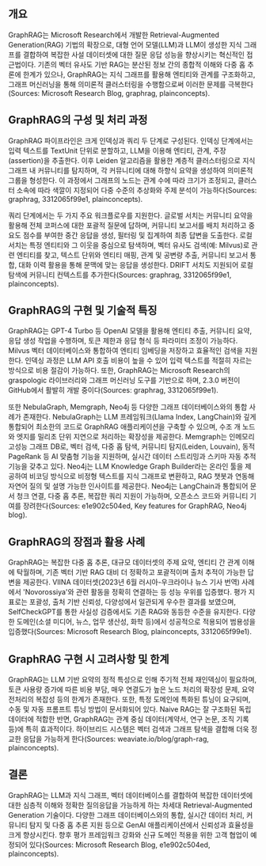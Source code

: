 ## 개요
GraphRAG는 Microsoft Research에서 개발한 Retrieval-Augmented Generation(RAG) 기법의 확장으로, 대형 언어 모델(LLM)과 LLM이 생성한 지식 그래프를 결합하여 복잡한 사설 데이터셋에 대한 질문 응답 성능을 향상시키는 혁신적인 접근법이다. 기존의 벡터 유사도 기반 RAG는 분산된 정보 간의 종합적 이해와 다중 홉 추론에 한계가 있으나, GraphRAG는 지식 그래프를 활용해 엔티티와 관계를 구조화하고, 그래프 머신러닝을 통해 의미론적 클러스터링을 수행함으로써 이러한 문제를 극복한다(Sources: Microsoft Research Blog, graphrag, plainconcepts).

## GraphRAG의 구성 및 처리 과정
GraphRAG 파이프라인은 크게 인덱싱과 쿼리 두 단계로 구성된다. 인덱싱 단계에서는 입력 텍스트를 TextUnit 단위로 분할하고, LLM을 이용해 엔티티, 관계, 주장(assertion)을 추출한다. 이후 Leiden 알고리즘을 활용한 계층적 클러스터링으로 지식 그래프 내 커뮤니티를 탐지하며, 각 커뮤니티에 대해 하향식 요약을 생성하여 의미론적 그룹을 형성한다. 이 과정에서 그래프의 노드는 관계 수에 따라 크기가 조정되고, 클러스터 소속에 따라 색깔이 지정되어 다중 수준의 추상화와 주제 분석이 가능하다(Sources: graphrag, 3312065f99e1, plainconcepts).

쿼리 단계에서는 두 가지 주요 워크플로우를 지원한다. 글로벌 서치는 커뮤니티 요약을 활용해 전체 코퍼스에 대한 포괄적 질문에 답하며, 커뮤니티 보고서를 배치 처리하고 중요도 점수를 부여한 중간 응답을 생성, 필터링 및 집계하여 최종 답변을 도출한다. 로컬 서치는 특정 엔티티와 그 이웃을 중심으로 탐색하며, 벡터 유사도 검색(예: Milvus)로 관련 엔티티를 찾고, 텍스트 단위와 엔티티 매핑, 관계 및 공변량 추출, 커뮤니티 보고서 통합, 대화 이력 활용을 통해 문맥에 맞는 응답을 생성한다. DRIFT 서치도 지원되어 로컬 탐색에 커뮤니티 컨텍스트를 추가한다(Sources: graphrag, 3312065f99e1, plainconcepts).

## GraphRAG의 구현 및 기술적 특징
GraphRAG는 GPT-4 Turbo 등 OpenAI 모델을 활용해 엔티티 추출, 커뮤니티 요약, 응답 생성 작업을 수행하며, 토큰 제한과 응답 형식 등 파라미터 조정이 가능하다. Milvus 벡터 데이터베이스와 통합하여 엔티티 임베딩을 저장하고 효율적인 검색을 지원한다. 인덱싱 과정은 LLM API 호출 비용이 높을 수 있어 입력 텍스트를 적절히 자르는 방식으로 비용 절감이 가능하다. 또한, GraphRAG는 Microsoft Research의 graspologic 라이브러리와 그래프 머신러닝 도구를 기반으로 하며, 2.3.0 버전이 GitHub에서 활발히 개발 중이다(Sources: graphrag, 3312065f99e1).

또한 NebulaGraph, Memgraph, Neo4j 등 다양한 그래프 데이터베이스와의 통합 사례가 존재한다. NebulaGraph는 LLM 프레임워크(Llama Index, LangChain)와 깊게 통합되어 최소한의 코드로 GraphRAG 애플리케이션을 구축할 수 있으며, 수조 개 노드와 엣지를 밀리초 단위 지연으로 처리하는 확장성을 제공한다. Memgraph는 인메모리 고성능 그래프 DB로, 벡터 검색, 다중 홉 탐색, 커뮤니티 탐지(Leiden, Louvain), 동적 PageRank 등 AI 맞춤형 기능을 지원하며, 실시간 데이터 스트리밍과 스키마 자동 추적 기능을 갖추고 있다. Neo4j는 LLM Knowledge Graph Builder라는 온라인 툴을 제공하여 비코딩 방식으로 비정형 텍스트를 지식 그래프로 변환하고, RAG 챗봇과 연동해 자연어 질의 및 설명 가능한 인사이트를 제공한다. Neo4j는 LangChain과 통합되어 문서 청크 연결, 다중 홉 추론, 복잡한 쿼리 지원이 가능하며, 오픈소스 코드와 커뮤니티 기여를 장려한다(Sources: e1e902c504ed, Key features for GraphRAG, Neo4j blog).

## GraphRAG의 장점과 활용 사례
GraphRAG는 복잡한 다중 홉 추론, 대규모 데이터셋의 주제 요약, 엔티티 간 관계 이해에 탁월하며, 기존 벡터 기반 RAG 대비 더 정확하고 포괄적이며 출처 추적이 가능한 답변을 제공한다. VIINA 데이터셋(2023년 6월 러시아-우크라이나 뉴스 기사 번역) 사례에서 'Novorossiya'와 관련 활동을 정확히 연결하는 등 성능 우위를 입증했다. 평가 지표로는 포괄성, 출처 기반 신뢰성, 다양성에서 일관되게 우수한 결과를 보였으며, SelfCheckGPT를 통한 사실성 검증에서도 기존 RAG와 동등한 수준을 유지한다. 다양한 도메인(소셜 미디어, 뉴스, 업무 생산성, 화학 등)에서 성공적으로 적용되어 범용성을 입증했다(Sources: Microsoft Research Blog, plainconcepts, 3312065f99e1).

## GraphRAG 구현 시 고려사항 및 한계
GraphRAG는 LLM 기반 요약의 정적 특성으로 인해 주기적 전체 재인덱싱이 필요하며, 토큰 사용량 증가에 따른 비용 부담, 매우 연결도가 높은 노드 처리의 확장성 문제, 요약 전처리의 복잡성 등의 한계가 존재한다. 또한, 특정 도메인에 특화된 튜닝이 요구되며, 수동 및 자동 프롬프트 튜닝 방법이 문서화되어 있다. Naive RAG는 잘 구조화된 독립 데이터에 적합한 반면, GraphRAG는 관계 중심 데이터(계약서, 연구 논문, 조직 기록 등)에 특히 효과적이다. 하이브리드 시스템은 벡터 검색과 그래프 탐색을 결합해 더욱 정교한 응답을 가능하게 한다(Sources: weaviate.io/blog/graph-rag, plainconcepts).

## 결론
GraphRAG는 LLM과 지식 그래프, 벡터 데이터베이스를 결합하여 복잡한 데이터셋에 대한 심층적 이해와 정확한 질의응답을 가능하게 하는 차세대 Retrieval-Augmented Generation 기술이다. 다양한 그래프 데이터베이스와의 통합, 실시간 데이터 처리, 커뮤니티 탐지 및 다중 홉 추론 지원 등으로 GenAI 애플리케이션에서 신뢰성과 효율성을 크게 향상시킨다. 향후 평가 프레임워크 강화와 신규 도메인 적용을 위한 고객 협업이 예정되어 있다(Sources: Microsoft Research Blog, e1e902c504ed, plainconcepts).